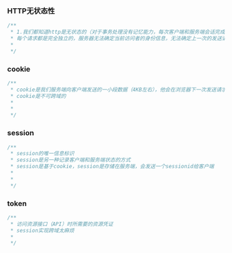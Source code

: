 ### HTTP无状态性

```js
/**
 * 1.我们都知道http是无状态的（对于事务处理没有记忆能力，每次客户端和服务端会话完成时，服务端不会保存任何会话信息）
 * 每个请求都是完全独立的，服务器无法确定当前访问者的身份信息，无法确定上一次的发送请求者和这一次的是否是同一个人。所以我们就会引出cookie或者session去主动维护我们的状态。这个主动维护就是用来告诉服务端我们的这个请求是否来自同一个人/浏览器
 * 
 */

```
### cookie

```js
/**
 * cookie是我们服务端向客户端发送的一小段数据（4KB左右），他会在浏览器下一次发送请求的时候发送给服务端
 * cookie是不可跨域的
 * 
 * 
 */


```


### session
```js
/**
 * session的唯一信息标识
 * session是另一种记录客户端和服务端状态的方式
 * session是基于cookie，session是存储在服务端，会发送一个sessionid给客户端
 * 
 * 
 */


```


### token

```js
/**
 * 访问资源接口（API）时所需要的资源凭证
 * session实现跨域太麻烦
 * 
 */


```

